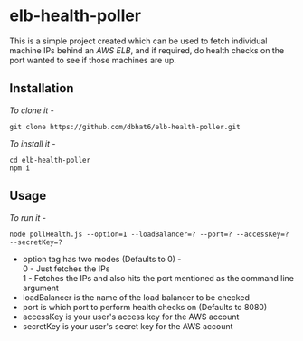 # elb-health-poller

This is a simple project created which can be used to fetch individual machine IPs behind an *AWS ELB*, and if required, do health checks on the port wanted to see if those machines are up.

## Installation

*To clone it -*
```
git clone https://github.com/dbhat6/elb-health-poller.git   
```
*To install it -*
```
cd elb-health-poller   
npm i
```

## Usage

*To run it -*
```
node pollHealth.js --option=1 --loadBalancer=? --port=? --accessKey=? --secretKey=?
```
* option tag has two modes (Defaults to 0) -  
0 - Just fetches the IPs  
1 - Fetches the IPs and also hits the port mentioned as the command line argument 
* loadBalancer is the name of the load balancer to be checked
* port is which port to perform health checks on (Defaults to 8080) 
* accessKey is your user's access key for the AWS account
* secretKey is your user's secret key for the AWS account